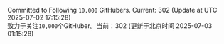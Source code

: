 Committed to Following `10,000` GitHubers. Current: <!-- FOLLOWING_COUNT -->302<!-- FOLLOWING_COUNT --> (Update at UTC <!-- LAST_UPDATED -->2025-07-02 17:15:28<!-- LAST_UPDATED -->)<br>
致力于关注`10,000`个GitHuber。当前：<!-- FOLLOWING_COUNT -->302<!-- FOLLOWING_COUNT --> (更新于北京时间 <!-- LAST_UPDATED_CST -->2025-07-03 01:15:28<!-- LAST_UPDATED_CST -->)
